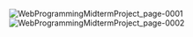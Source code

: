 ![WebProgrammingMidtermProject_page-0001](https://github.com/user-attachments/assets/f5a2d72f-0198-4741-bfda-029ec62698fc)
![WebProgrammingMidtermProject_page-0002](https://github.com/user-attachments/assets/6679e9da-5c91-482e-bfd7-247c5ffcadee)
